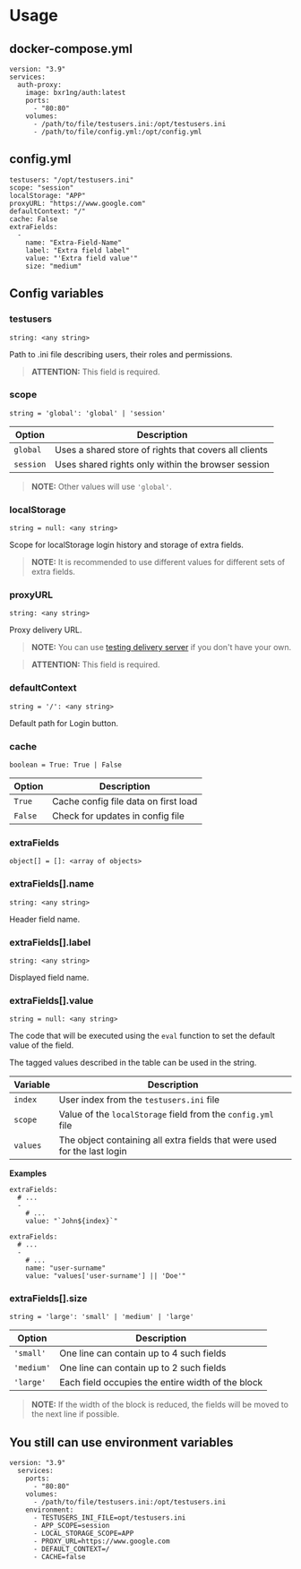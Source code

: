 # Usage

## docker-compose.yml

```
version: "3.9"
services:
  auth-proxy:
    image: bxr1ng/auth:latest
    ports:
      - "80:80"
    volumes:
      - /path/to/file/testusers.ini:/opt/testusers.ini
      - /path/to/file/config.yml:/opt/config.yml
```

## config.yml

```
testusers: "/opt/testusers.ini"
scope: "session"
localStorage: "APP"
proxyURL: "https://www.google.com"
defaultContext: "/"
cache: False
extraFields:
  -
    name: "Extra-Field-Name"
    label: "Extra field label"
    value: "'Extra field value'"
    size: "medium"
```

## Config variables

### testusers

`string: <any string>`

Path to .ini file describing users, their roles and permissions.

> **ATTENTION:**  This field is required.

### scope

`string = 'global': 'global' | 'session'`

| Option    | Description                                           |
|-----------|-------------------------------------------------------|
| `global`  | Uses a shared store of rights that covers all clients |
| `session` | Uses shared rights only within the browser session    |

> **NOTE:**  Other values will use `'global'`.

### localStorage

`string = null: <any string>`

Scope for localStorage login history and storage of extra fields.

> **NOTE:**  It is recommended to use different values for different sets of extra fields.

### proxyURL

`string: <any string>`

Proxy delivery URL.

> **NOTE:**  You can use [testing delivery server](https://hub.docker.com/r/bxr1ng/auth-listener) if you don't have your own.

> **ATTENTION:**  This field is required.

### defaultContext

`string = '/': <any string>`

Default path for Login button.

### cache

`boolean = True: True | False`

| Option  | Description                          |
|---------|--------------------------------------|
| `True`  | Cache config file data on first load |
| `False` | Check for updates in config file     |

### extraFields

`object[] = []: <array of objects>`

### extraFields[].name

`string: <any string>`

Header field name.

### extraFields[].label

`string: <any string>`

Displayed field name.

### extraFields[].value

`string = null: <any string>`

The code that will be executed using the `eval` function to set the default value of the field.

The tagged values described in the table can be used in the string.

| Variable | Description                                                              |
|----------|--------------------------------------------------------------------------|
| `index`  | User index from the `testusers.ini` file                                 |
| `scope`  | Value of the `localStorage` field from the `config.yml` file             |
| `values` | The object containing all extra fields that were used for the last login |

**Examples**

```
extraFields:
  # ...
  -
    # ...
    value: "`John${index}`"
```

```
extraFields:
  # ...
  -
    # ...
    name: "user-surname"
    value: "values['user-surname'] || 'Doe'"
```

### extraFields[].size

`string = 'large': 'small' | 'medium' | 'large'`

| Option     | Description                                       |
|------------|---------------------------------------------------|
| `'small'`  | One line can contain up to 4 such fields          |
| `'medium'` | One line can contain up to 2 such fields          |
| `'large'`  | Each field occupies the entire width of the block |

> **NOTE:**  If the width of the block is reduced, the fields will be moved to the next line if possible.

## You still can use environment variables

```
version: "3.9"
  services:
    ports:
      - "80:80"
    volumes:
      - /path/to/file/testusers.ini:/opt/testusers.ini
    environment:
      - TESTUSERS_INI_FILE=opt/testusers.ini
      - APP_SCOPE=session
      - LOCAL_STORAGE_SCOPE=APP
      - PROXY_URL=https://www.google.com
      - DEFAULT_CONTEXT=/
      - CACHE=false
```
